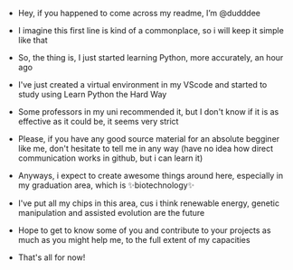 - Hey, if you happened to come across my readme, I’m @dudddee
- I imagine this first line is kind of a commonplace, so i will keep it simple like that

- So, the thing is, I just started learning Python, more accurately, an hour ago

- I've just created a virtual environment in my VScode and started to study using Learn Python the Hard Way
- Some professors in my uni recommended it, but I don't know if it is as effective as it could be, it seems very strict

- Please, if you have any good source material for an absolute begginer like me, don't hesitate to tell me in any way
  (have no idea how direct communication works in github, but i can learn it)

- Anyways, i expect to create awesome things around here, especially in my graduation area, which is
      ✨biotechnology✨
- I've put all my chips in this area, cus i think renewable energy, genetic manipulation and assisted evolution are the future
- Hope to get to know some of you and contribute to your projects as much as you might help me, to the full extent of my capacities
- That's all for now!
